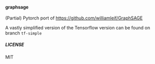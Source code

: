 #### graphsage

(Partial) Pytorch port of https://github.com/williamleif/GraphSAGE

A vastly simplified version of the Tensorflow version can be found on branch `tf-simple`

##### LICENSE
MIT

